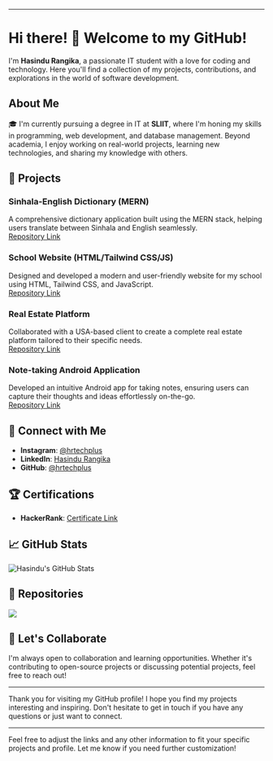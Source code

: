 
---

# Hi there! 👋 Welcome to my GitHub!

I'm **Hasindu Rangika**, a passionate IT student with a love for coding and technology. Here you'll find a collection of my projects, contributions, and explorations in the world of software development.

## About Me

🎓 I'm currently pursuing a degree in IT at **SLIIT**, where I'm honing my skills in programming, web development, and database management. Beyond academia, I enjoy working on real-world projects, learning new technologies, and sharing my knowledge with others.

## 🌟 Projects

### Sinhala-English Dictionary (MERN)
A comprehensive dictionary application built using the MERN stack, helping users translate between Sinhala and English seamlessly.  
[Repository Link](https://github.com/hrtechplus/sinhala-english-dictionary)

### School Website (HTML/Tailwind CSS/JS)
Designed and developed a modern and user-friendly website for my school using HTML, Tailwind CSS, and JavaScript.  
[Repository Link](https://github.com/hrtechplus/school-website)

### Real Estate Platform
Collaborated with a USA-based client to create a complete real estate platform tailored to their specific needs.  
[Repository Link](https://github.com/hrtechplus/real-estate-platform)

### Note-taking Android Application
Developed an intuitive Android app for taking notes, ensuring users can capture their thoughts and ideas effortlessly on-the-go.  
[Repository Link](https://github.com/hrtechplus/note-taking-app)

## 📱 Connect with Me

- **Instagram**: [@hrtechplus](https://www.instagram.com/hasinduonline)
- **LinkedIn**: [Hasindu Rangika](https://www.linkedin.com/in/hasinduonline)
- **GitHub**: [@hrtechplus](https://github.com/hrtechplus)

## 🏆 Certifications

- **HackerRank**: [Certificate Link](https://www.hackerrank.com/certificates/6c1705b51331)

## 📈 GitHub Stats

![Hasindu's GitHub Stats](https://github-readme-stats.vercel.app/api?username=hrtechplus&show_icons=true&theme=radical)

## 📂 Repositories

<a href="https://github.com/hrtechplus?tab=repositories">
  <img src="https://github-readme-stats.vercel.app/api/top-langs/?username=hrtechplus&layout=compact&theme=radical" />
</a>

## 🤝 Let's Collaborate

I'm always open to collaboration and learning opportunities. Whether it's contributing to open-source projects or discussing potential projects, feel free to reach out!

---

Thank you for visiting my GitHub profile! I hope you find my projects interesting and inspiring. Don't hesitate to get in touch if you have any questions or just want to connect.

---

Feel free to adjust the links and any other information to fit your specific projects and profile. Let me know if you need further customization!
